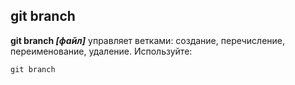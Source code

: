 ## git branch
 
 **git branch *[файл]*** управляет ветками: создание, перечисление, переименование,
 удаление.
Используйте:
```TypeScript=
git branch
```
